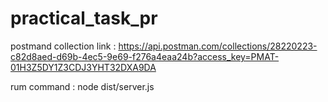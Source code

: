 # practical_task_pr

postmand collection link : https://api.postman.com/collections/28220223-c82d8aed-d69b-4ec5-9e69-f276a4eaa24b?access_key=PMAT-01H3Z5DY1Z3CDJ3YHT32DXA9DA

rum command : node dist/server.js
